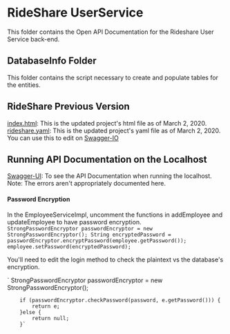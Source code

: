 # RideShare UserService
This folder contains the Open API Documentation for the Rideshare User Service back-end.

## DatabaseInfo Folder
This folder contains the script necessary to create and populate tables for the entities.

## RideShare Previous Version
[index.html](index.html): This is the updated project's html file as of March 2, 2020.  
[rideshare.yaml](rideshare.yaml): This is the updated project's yaml file as of March 2, 2020. You can use this to edit on [Swagger-IO](https://swagger.io)

## Running API Documentation on the Localhost
[Swagger-UI](http://localhost:9999/swagger-ui/index.html?url=/v3/api-docs): To see the API Documentation when running the localhost. Note: The errors aren't appropriately documented here. 

#### Password Encryption
In the EmployeeServiceImpl, uncomment the functions in addEmployee and updateEmployee to have password encryption.   
`StrongPasswordEncryptor passwordEncryptor = new StrongPasswordEncryptor();
String encryptedPassword = passwordEncryptor.encryptPassword(employee.getPassword());
employee.setPassword(encryptedPassword);`  

You'll need to edit the login method to check the plaintext vs the database's encryption. 

`		StrongPasswordEncryptor passwordEncryptor = new StrongPasswordEncryptor();
		
		if (passwordEncryptor.checkPassword(password, e.getPassword())) {
			return e;
		}else {
			return null;
		}`
